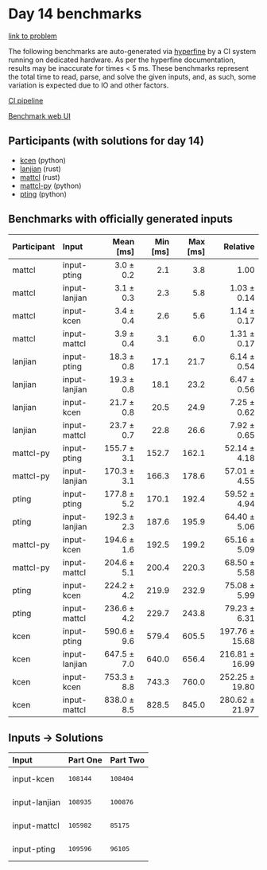 # Day 14 benchmarks

[link to problem](https://adventofcode.com/2023/day/14)

The following benchmarks are auto-generated via
[hyperfine](https://github.com/sharkdp/hyperfine) by a CI system running on
dedicated hardware. As per the hyperfine documentation, results may be
inaccurate for times < 5 ms. These benchmarks represent the total time to read,
parse, and solve the given inputs, and, as such, some variation is expected due
to IO and other factors.

[CI pipeline](http://ci.papercode.net:8080/teams/main/pipelines/aoc2023)

[Benchmark web UI](https://aoc.ancalagon.black)


## Participants (with solutions for day 14)

- [kcen](https://github.com/kcen/aoc2023) (python)
- [lanjian](https://github.com/lanjian/aoc-2023) (rust)
- [mattcl](https://github.com/mattcl/aoc2023) (rust)
- [mattcl-py](https://github.com/mattcl/aoc2023-py) (python)
- [pting](https://github.com/pting/aoc2023) (python)


## Benchmarks with officially generated inputs

| Participant | Input | Mean [ms] | Min [ms] | Max [ms] | Relative |
|:---|:---|---:|---:|---:|---:|
| mattcl | input-pting | 3.0 ± 0.2 | 2.1 | 3.8 | 1.00 |
| mattcl | input-lanjian | 3.1 ± 0.3 | 2.3 | 5.8 | 1.03 ± 0.14 |
| mattcl | input-kcen | 3.4 ± 0.4 | 2.6 | 5.6 | 1.14 ± 0.17 |
| mattcl | input-mattcl | 3.9 ± 0.4 | 3.1 | 6.0 | 1.31 ± 0.17 |
| lanjian | input-pting | 18.3 ± 0.8 | 17.1 | 21.7 | 6.14 ± 0.54 |
| lanjian | input-lanjian | 19.3 ± 0.8 | 18.1 | 23.2 | 6.47 ± 0.56 |
| lanjian | input-kcen | 21.7 ± 0.8 | 20.5 | 24.9 | 7.25 ± 0.62 |
| lanjian | input-mattcl | 23.7 ± 0.7 | 22.8 | 26.6 | 7.92 ± 0.65 |
| mattcl-py | input-pting | 155.7 ± 3.1 | 152.7 | 162.1 | 52.14 ± 4.18 |
| mattcl-py | input-lanjian | 170.3 ± 3.1 | 166.3 | 178.6 | 57.01 ± 4.55 |
| pting | input-pting | 177.8 ± 5.2 | 170.1 | 192.4 | 59.52 ± 4.94 |
| pting | input-lanjian | 192.3 ± 2.3 | 187.6 | 195.9 | 64.40 ± 5.06 |
| mattcl-py | input-kcen | 194.6 ± 1.6 | 192.5 | 199.2 | 65.16 ± 5.09 |
| mattcl-py | input-mattcl | 204.6 ± 5.1 | 200.4 | 220.3 | 68.50 ± 5.58 |
| pting | input-kcen | 224.2 ± 4.2 | 219.9 | 232.9 | 75.08 ± 5.99 |
| pting | input-mattcl | 236.6 ± 4.2 | 229.7 | 243.8 | 79.23 ± 6.31 |
| kcen | input-pting | 590.6 ± 9.6 | 579.4 | 605.5 | 197.76 ± 15.68 |
| kcen | input-lanjian | 647.5 ± 7.0 | 640.0 | 656.4 | 216.81 ± 16.99 |
| kcen | input-kcen | 753.3 ± 8.8 | 743.3 | 760.0 | 252.25 ± 19.80 |
| kcen | input-mattcl | 838.0 ± 8.5 | 828.5 | 845.0 | 280.62 ± 21.97 |


## Inputs -> Solutions

| Input | Part One | Part Two |
|:---|:---|:---|
|input-kcen|<pre>108144</pre>|<pre>108404</pre>|
|input-lanjian|<pre>108935</pre>|<pre>100876</pre>|
|input-mattcl|<pre>105982</pre>|<pre>85175</pre>|
|input-pting|<pre>109596</pre>|<pre>96105</pre>|